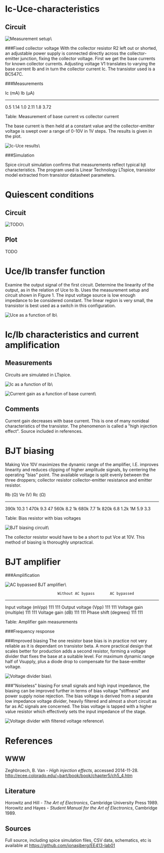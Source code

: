 Ic-Uce-characteristics
======================

Circuit
-------

![Measurement setup](img/ic-uce_schem.png)\


###Fixed collector voltage 
With the collector resistor R2 left out or shorted, an adjustable power supply
is connected directly across the collector-emitter junction, fixing the
collector voltage. First we get the base currents for known collector currents.
Adjusting voltage V1 translates to varying the base current Ib and in turn the
collector current Ic.  The transistor used is a BC547C.


###Measurements

Ic (mA)     Ib (µA)
-------     -------
0.5         1.14
1.0         2.11 
1.8         3.72 

Table: Measurement of base current vs collector current


The base current is then held at a constant value and the collector-emitter
voltage is swept over a range of 0-10V in 1V steps. The results is given in
the plot.

![Ic-Uce results](img/ic-uce_plot.png)\


###Simulation

Spice circuit simulation confirms that measurements reflect typical bjt
characteristics. The program used is Linear Technology LTspice, transistor
model extracted from transistor datasheet parameters.


Quiescent conditions
====================

Circuit
-------

![TODO](img/TODO.png)\

Plot 
----
TODO


Uce/Ib transfer function
========================
Examine the output signal of the first circuit. Determine the linearity of the
output, as in the relation of Uce to Ib.
Uses the measurement setup and circuit shown in Figure 1.
The input voltage source is low enough impedance to be considered constant.
The linear region is very small, the transistor is best used as a switch in this
configuration.

![Uce as a function of Ib](img/uce-ib_plot.png)\


Ic/Ib characteristics and current amplification
===============================================

Measurements
------------
Circuits are simulated in LTspice.


![Ic as a function of Ib](img/ic-ib_plot.png)\


![Current gain as a function of base current](img/ic-ib-amplification_plot.png)\


Comments
--------
Current gain decreases with base current. This is one of many nonideal
characteristics of the transistor. The phenomenon is called a "high injection
effect". Source included in references. 


BJT biasing
===========

Making Vce 10V maximizes the dynamic range of the amplifier, I.E. improves
linearity and reduces clipping of higher amplitude signals, by centering the
operating "bias" point. The available voltage is split evenly between the three
droppers; collector resistor collector-emitter resistance and emitter resistor.

Rb (Ω)      Ve (V)      Rc (Ω)  
------      ------      ------
390k        10.3        1
470k        9.3         47
560k        8.2         1k
680k        7.7         1k
820k        6.8         1.2k
1M          5.9         3.3 

Table: Bias resistor with bias voltages

![BJT biasing circuit](img/bjt-bias_1.png)\


The collector resistor would have to be a short to put Vce at 10V. This method
of biasing is thoroughly unpractical.


BJT amplifier
=============

###Amplification

![AC bypassed BJT amplifier](img/bjt-bias_2AC.png)\


                            Without AC bypass       AC bypassed
--------------------        -----------------       -----------
Input voltage (mVpp)        111                     111
Output voltage (Vpp)        111                     111
Voltage gain (multiple)     111                     111
Voltage gain (dB)           111                     111
Phase shift (degrees)       111                     111

Table: Amplifier gain measurements


###Frequency response


###Improved biasing
The one resistor base bias is in practice not very reliable as it is dependant
on transistor beta. A more practical design that scales better for production
adds a second resistor, forming a voltage divider that fixes the base at a
suitable level. For maximum dynamic range half of Vsupply, plus a diode drop to
compensate for the base-emitter voltage.

![Voltage divider bias](img/bjt-bias_2AC_improved.png)\


###"Noiseless" biasing
For small signals and high input impedance, the biasing can be improved further
in terms of bias voltage "stiffness" and power supply noise rejection. 
The bias voltage is derived from a separate low impedance voltage divider,
heavily filtered and almost a short circuit as far as AC signals are concerned.
The bias voltage is tapped with a higher value resistor which effectively sets
the input impedance of the stage.

![Voltage divider with filtered voltage reference](img/bjt-bias_2AC_quiet.png)\


References
==========

WWW
---
Zeghbroech, B. Van - *High injection effects*, accessed 2014-11-28.
<http://ecee.colorado.edu/~bart/book/book/chapter5/ch5_4.htm>

Literature
----------
Horowitz and Hill -  *The Art of Electronics*, Cambridge University Press 1989.
Horowitz and Hayes - *Student Manual for the Art of Electronics*, Cambridge 1989.


Sources
-------
Full source, including spice simulation files, CSV data, schematics, etc is
available at <https://github.com/jonasjberg/EE413-lab01>
